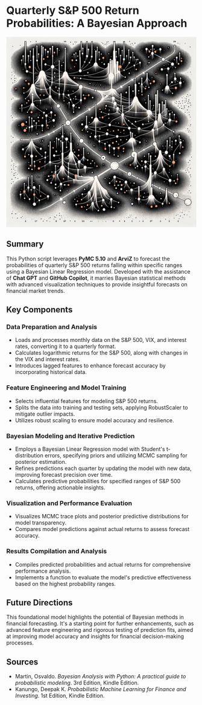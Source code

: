 # Quarterly S&P 500 Return Probabilities: A Bayesian Approach
![DALLE Markov Sampling](./resources/DALLE_Markov_Sampling.webp)
## Summary
This Python script leverages **PyMC 5.10** and **ArviZ** to forecast the probabilities of quarterly S&P 500 returns falling within specific ranges using a Bayesian Linear Regression model. Developed with the assistance of **Chat GPT** and **GitHub Copilot**, it marries Bayesian statistical methods with advanced visualization techniques to provide insightful forecasts on financial market trends.

## Key Components

### Data Preparation and Analysis
- Loads and processes monthly data on the S&P 500, VIX, and interest rates, converting it to a quarterly format.
- Calculates logarithmic returns for the S&P 500, along with changes in the VIX and interest rates.
- Introduces lagged features to enhance forecast accuracy by incorporating historical data.

### Feature Engineering and Model Training
- Selects influential features for modeling S&P 500 returns.
- Splits the data into training and testing sets, applying RobustScaler to mitigate outlier impacts.
- Utilizes robust scaling to ensure model accuracy and resilience.

### Bayesian Modeling and Iterative Prediction
- Employs a Bayesian Linear Regression model with Student's t-distribution errors, specifying priors and utilizing MCMC sampling for posterior estimation.
- Refines predictions each quarter by updating the model with new data, improving forecast precision over time.
- Calculates predictive probabilities for specified ranges of S&P 500 returns, offering actionable insights.

### Visualization and Performance Evaluation
- Visualizes MCMC trace plots and posterior predictive distributions for model transparency.
- Compares model predictions against actual returns to assess forecast accuracy.

### Results Compilation and Analysis
- Compiles predicted probabilities and actual returns for comprehensive performance analysis.
- Implements a function to evaluate the model's predictive effectiveness based on the highest probability ranges.

## Future Directions
This foundational model highlights the potential of Bayesian methods in financial forecasting. It's a starting point for further enhancements, such as advanced feature engineering and rigorous testing of prediction fits, aimed at improving model accuracy and insights for financial decision-making processes.

## Sources
- Martin, Osvaldo. *Bayesian Analysis with Python: A practical guide to probabilistic modeling*. 3rd Edition, Kindle Edition.
- Kanungo, Deepak K. *Probabilistic Machine Learning for Finance and Investing*. 1st Edition, Kindle Edition.